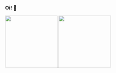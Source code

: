 ### Oi! 👋
<div>
  <a href="https://github.com/IsabellaMacedo">
  <img height="170em" src="https://github-readme-stats.vercel.app/api?username=IsabellaMacedo&show_icons=true&theme=dracula&include_all_commits=true&count_private=true"/>
  <img height="170em" src="https://github-readme-stats.vercel.app/api/top-langs/?username=IsabellaMacedo&layout=compact&langs_count=7&theme=dracula"/>
</div>
<!--
**IsabellaMacedo/IsabellaMacedo** is a ✨ _special_ ✨ repository because its `README.md` (this file) appears on your GitHub profile.

Here are some ideas to get you started:

- 🔭 I’m currently working on ...
- 🌱 I’m currently learning ...
- 👯 I’m looking to collaborate on ...
- 🤔 I’m looking for help with ...
- 💬 Ask me about ...
- 📫 How to reach me: ...
- 😄 Pronouns: ...
- ⚡ Fun fact: ...
-->
